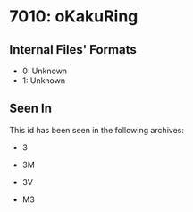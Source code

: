 # 7010: oKakuRing

## Internal Files' Formats
- 0: Unknown
- 1: Unknown

## Seen In

This id has been seen in the following archives:  

- 3  

- 3M  

- 3V  

- M3  
